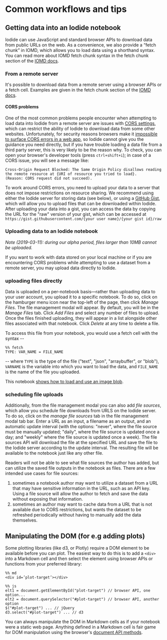# Common workflows and tips

## Getting data into an Iodide notebook

Iodide can use JavaScript and standard browser APIs to download data from public URLs on the web. As a convenience, we also provide a “fetch chunk” in IOMD, which allows you to load data using a shorthand syntax. You can read more about IOMD fetch chunk syntax in the fetch chunk section of the [IOMD docs](iomd.md).

### From a remote server

It's possible to download data from a remote server using a browser APIs or a fetch cell. Examples are given in the fetch chunk section of the [IOMD docs](iomd.md).

#### CORS problems

One of the most common problems people encounter when attempting to load data into Iodide from a remote server are issues with [CORS settings](https://developer.mozilla.org/en-US/docs/Web/HTTP/CORS), which can restrict the ability of Iodide to download data from some other websites. Unfortunately, for security reasons browsers make it [impossible to surface CORS errors in a web app](https://developer.mozilla.org/en-US/docs/Web/HTTP/CORS#Functional_overview), so Iodide cannot give you the guidance you need directly, but if you have trouble loading a data file from a third party server, this is very likely to be the reason why. To check, you can open your browser's developer tools (press `ctrl+shift+i`); in case of a CORS issue, you will see a message like:

```
Cross-Origin Request Blocked: The Same Origin Policy disallows reading the remote resource at {URI of resource you tried to load}.
(Reason: CORS request did not succeed).
```

To work around CORS errors, you need to upload your data to a server that does not impose restrictions on resource sharing. We recommend using either the Iodide server for storing data (see below), or using a [GitHub Gist](https://gist.github.com/), which will allow you to upload files that can be downloaded within Iodide. After uploading your data into a gist, you can access the data by copying the URL for the "raw" version of your gist, which can be accessed at `https://gist.githubusercontent.com/{your user name}/{your gist id}/raw`

### Uploading data to an Iodide notebook

_Note (2019-03-11): during our alpha period, files larger than 10MB cannot be uploaded._

If you want to work with data stored on your local machine or if you are
encountering CORS problems while attempting to use a dataset from a remote
server, you may upload data directly to Iodide.

### uploading files directly

Data is uploaded on a per-notebook basis&mdash;rather than uploading data to
your user account, you upload it to a specific notebook. To do so, click on the
hamburger menu icon near the top-left of the page, then click _Manage Files_.
The file management modal will appear. By default, you will be in the _Manage
Files_ tab. Click _Add Files_ and select any number of files to upload. Once the
files finished uploading, they will appear in a list alongside other files
associated with that notebook. Click _Delete_ at any time to delete a file.

To access this file from your notebook, you would use a fetch cell with the
syntax --

```
%% fetch
TYPE: VAR_NAME = FILE_NAME
```

-- where `TYPE` is the type of the file ("text", "json", "arraybuffer", or
"blob"), `VARNAME` is the variable into which you want to load the data, and
`FILE_NAME` is the name of the file you uploaded.

This notebook [shows how to load and use an image
blob](https://alpha.iodide.io/notebooks/127/).

### scheduling file uploads

Additionally, from the file management modal you can also add _file sources_,
which allow you schedule file downloads from URLS on the Iodide server. To do
so, click on the _manage file sources_ tab in the file management modal tab bar.
Enter a URL as an input, a filename as an output, and an automatic update
interval (with the options: "never", where the file source must be manually
updated; "daily", where the file source is updated once a day; and "weekly"
where the file source is updated once a week). The file sources API will
download the file at the specified URL and save the file to the Iodide server
according to the update interval. The resulting file will be available to the
notebook just like any other file.

Readers will not be able to see what file sources the author has added, but can
utilize the saved file outputs in the notebook as files. There are a few
intended use cases for file sources:

1. sometimes a notebook author may want to utilize a dataset from a URL that may
   have sensitive information in the URL, such as an API key. Using a file
   source will allow the author to fetch and save the data without exposing that
   information.
2. sometimes an author may want to cache data from a URL that is not available
   due to CORS restrictions, but wants the dataset to be refreshed periodically
   without having to manually add the data themselves.

## Manipulating the DOM (for e.g adding plots)

Some plotting libraries (like d3, or Plotly) require a DOM element to be available before you can plot. The easiest way to do this is to add a `<div>` into a Markdown cell and then select the element using browser APIs or functions from your preferred library:

```plain
%% md
<div id=’plot-target’></div>

%% js
elt1 = document.getElementById("plot-target") // browser API, one option...
elt2 = document.querySelector("#plot-target") // browser API, another option
$("#plot-target") ... // jQuery
d3.select("#plot-target") ... // d3
```

You can always manipulate the DOM in Markdown cells as if your notebook were a static web page. Anything defined in a Markdown cell is fair game for DOM manipulation using the browser's [document API methods](https://developer.mozilla.org/en-US/docs/Web/API/Document).
